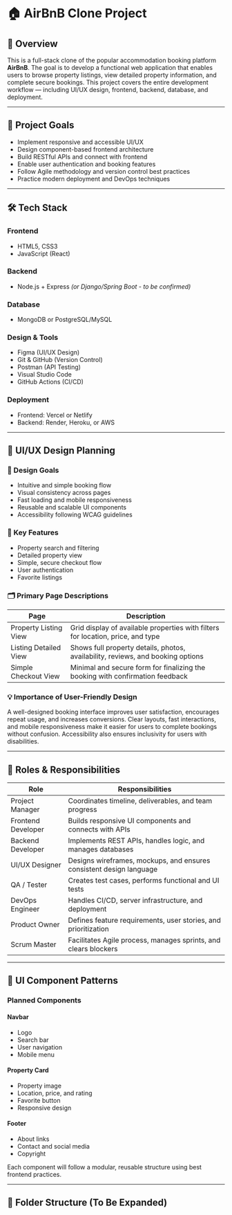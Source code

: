 # 🏠 AirBnB Clone Project

## 📘 Overview

This is a full-stack clone of the popular accommodation booking platform **AirBnB**. The goal is to develop a functional web application that enables users to browse property listings, view detailed property information, and complete secure bookings. This project covers the entire development workflow — including UI/UX design, frontend, backend, database, and deployment.

---

## 🎯 Project Goals

- Implement responsive and accessible UI/UX
- Design component-based frontend architecture
- Build RESTful APIs and connect with frontend
- Enable user authentication and booking features
- Follow Agile methodology and version control best practices
- Practice modern deployment and DevOps techniques

---

## 🛠 Tech Stack

### Frontend
- HTML5, CSS3
- JavaScript (React)

### Backend
- Node.js + Express *(or Django/Spring Boot - to be confirmed)*

### Database
- MongoDB or PostgreSQL/MySQL

### Design & Tools
- Figma (UI/UX Design)
- Git & GitHub (Version Control)
- Postman (API Testing)
- Visual Studio Code
- GitHub Actions (CI/CD)

### Deployment
- Frontend: Vercel or Netlify
- Backend: Render, Heroku, or AWS

---

## 🎨 UI/UX Design Planning

### 🧭 Design Goals

- Intuitive and simple booking flow
- Visual consistency across pages
- Fast loading and mobile responsiveness
- Reusable and scalable UI components
- Accessibility following WCAG guidelines

### 🌟 Key Features

- Property search and filtering
- Detailed property view
- Simple, secure checkout flow
- User authentication
- Favorite listings

### 🗂 Primary Page Descriptions

| **Page**                  | **Description**                                                                 |
|---------------------------|---------------------------------------------------------------------------------|
| Property Listing View     | Grid display of available properties with filters for location, price, and type|
| Listing Detailed View     | Shows full property details, photos, availability, reviews, and booking options|
| Simple Checkout View      | Minimal and secure form for finalizing the booking with confirmation feedback  |

### 💡 Importance of User-Friendly Design

A well-designed booking interface improves user satisfaction, encourages repeat usage, and increases conversions. Clear layouts, fast interactions, and mobile responsiveness make it easier for users to complete bookings without confusion. Accessibility also ensures inclusivity for users with disabilities.

---

## 👥 Roles & Responsibilities

| **Role**            | **Responsibilities**                                                                 |
|---------------------|---------------------------------------------------------------------------------------|
| Project Manager     | Coordinates timeline, deliverables, and team progress                                |
| Frontend Developer  | Builds responsive UI components and connects with APIs                               |
| Backend Developer   | Implements REST APIs, handles logic, and manages databases                           |
| UI/UX Designer      | Designs wireframes, mockups, and ensures consistent design language                   |
| QA / Tester         | Creates test cases, performs functional and UI tests                                 |
| DevOps Engineer     | Handles CI/CD, server infrastructure, and deployment                                 |
| Product Owner       | Defines feature requirements, user stories, and prioritization                       |
| Scrum Master        | Facilitates Agile process, manages sprints, and clears blockers                      |

---

## 🧱 UI Component Patterns

### Planned Components

#### Navbar
- Logo
- Search bar
- User navigation
- Mobile menu

#### Property Card
- Property image
- Location, price, and rating
- Favorite button
- Responsive design

#### Footer
- About links
- Contact and social media
- Copyright

Each component will follow a modular, reusable structure using best frontend practices.

---

## 📁 Folder Structure (To Be Expanded)

